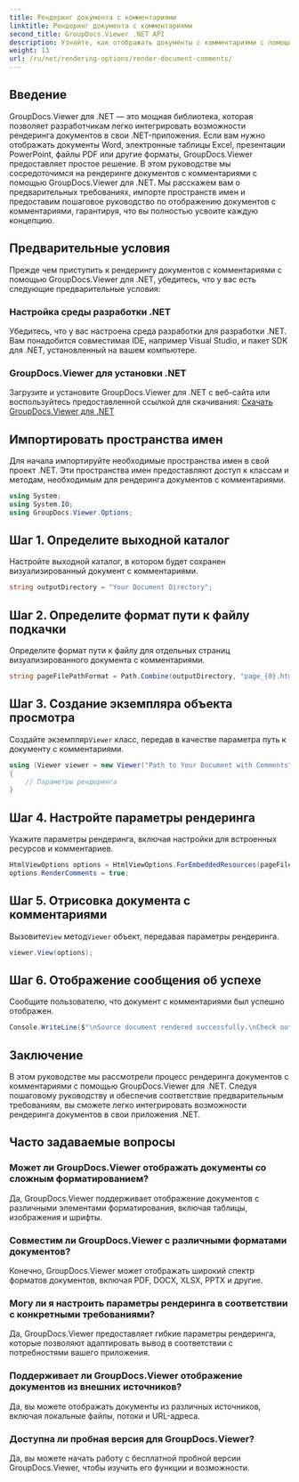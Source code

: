 ```yaml
---
title: Рендеринг документа с комментариями
linktitle: Рендеринг документа с комментариями
second_title: GroupDocs.Viewer .NET API
description: Узнайте, как отображать документы с комментариями с помощью GroupDocs.Viewer для .NET. Следуйте нашему пошаговому руководству для бесшовной интеграции.
weight: 13
url: /ru/net/rendering-options/render-document-comments/
---
```

## Введение
GroupDocs.Viewer для .NET — это мощная библиотека, которая позволяет разработчикам легко интегрировать возможности рендеринга документов в свои .NET-приложения. Если вам нужно отображать документы Word, электронные таблицы Excel, презентации PowerPoint, файлы PDF или другие форматы, GroupDocs.Viewer предоставляет простое решение.
В этом руководстве мы сосредоточимся на рендеринге документов с комментариями с помощью GroupDocs.Viewer для .NET. Мы расскажем вам о предварительных требованиях, импорте пространств имен и предоставим пошаговое руководство по отображению документов с комментариями, гарантируя, что вы полностью усвоите каждую концепцию.
## Предварительные условия
Прежде чем приступить к рендерингу документов с комментариями с помощью GroupDocs.Viewer для .NET, убедитесь, что у вас есть следующие предварительные условия:
### Настройка среды разработки .NET
Убедитесь, что у вас настроена среда разработки для разработки .NET. Вам понадобится совместимая IDE, например Visual Studio, и пакет SDK для .NET, установленный на вашем компьютере.
### GroupDocs.Viewer для установки .NET
Загрузите и установите GroupDocs.Viewer для .NET с веб-сайта или воспользуйтесь предоставленной ссылкой для скачивания:
[Скачать GroupDocs.Viewer для .NET](https://releases.groupdocs.com/viewer/net/)

## Импортировать пространства имен
Для начала импортируйте необходимые пространства имен в свой проект .NET. Эти пространства имен предоставляют доступ к классам и методам, необходимым для рендеринга документов с комментариями.
```csharp
using System;
using System.IO;
using GroupDocs.Viewer.Options;
```

## Шаг 1. Определите выходной каталог
Настройте выходной каталог, в котором будет сохранен визуализированный документ с комментариями.
```csharp
string outputDirectory = "Your Document Directory";
```
## Шаг 2. Определите формат пути к файлу подкачки
Определите формат пути к файлу для отдельных страниц визуализированного документа с комментариями.
```csharp
string pageFilePathFormat = Path.Combine(outputDirectory, "page_{0}.html");
```
## Шаг 3. Создание экземпляра объекта просмотра
 Создайте экземпляр`Viewer` класс, передав в качестве параметра путь к документу с комментариями.
```csharp
using (Viewer viewer = new Viewer("Path to Your Document with Comments"))
{
    // Параметры рендеринга
}
```
## Шаг 4. Настройте параметры рендеринга
Укажите параметры рендеринга, включая настройки для встроенных ресурсов и комментариев.
```csharp
HtmlViewOptions options = HtmlViewOptions.ForEmbeddedResources(pageFilePathFormat);
options.RenderComments = true;
```
## Шаг 5. Отрисовка документа с комментариями
 Вызовите`View` метод`Viewer` объект, передавая параметры рендеринга.
```csharp
viewer.View(options);
```
## Шаг 6. Отображение сообщения об успехе
Сообщите пользователю, что документ с комментариями был успешно отображен.
```csharp
Console.WriteLine($"\nSource document rendered successfully.\nCheck output in {outputDirectory}.");
```

## Заключение
В этом руководстве мы рассмотрели процесс рендеринга документов с комментариями с помощью GroupDocs.Viewer для .NET. Следуя пошаговому руководству и обеспечив соответствие предварительным требованиям, вы сможете легко интегрировать возможности рендеринга документов в свои приложения .NET.
## Часто задаваемые вопросы
### Может ли GroupDocs.Viewer отображать документы со сложным форматированием?
Да, GroupDocs.Viewer поддерживает отображение документов с различными элементами форматирования, включая таблицы, изображения и шрифты.
### Совместим ли GroupDocs.Viewer с различными форматами документов?
Конечно, GroupDocs.Viewer может отображать широкий спектр форматов документов, включая PDF, DOCX, XLSX, PPTX и другие.
### Могу ли я настроить параметры рендеринга в соответствии с конкретными требованиями?
Да, GroupDocs.Viewer предоставляет гибкие параметры рендеринга, которые позволяют адаптировать вывод в соответствии с потребностями вашего приложения.
### Поддерживает ли GroupDocs.Viewer отображение документов из внешних источников?
Да, вы можете отображать документы из различных источников, включая локальные файлы, потоки и URL-адреса.
### Доступна ли пробная версия для GroupDocs.Viewer?
Да, вы можете начать работу с бесплатной пробной версии GroupDocs.Viewer, чтобы изучить его функции и возможности.